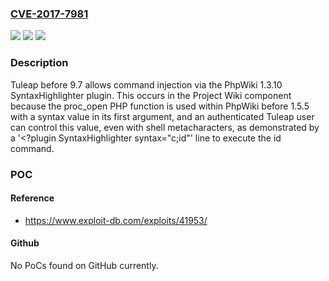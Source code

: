 ### [CVE-2017-7981](https://cve.mitre.org/cgi-bin/cvename.cgi?name=CVE-2017-7981)
![](https://img.shields.io/static/v1?label=Product&message=n%2Fa&color=blue)
![](https://img.shields.io/static/v1?label=Version&message=n%2Fa&color=blue)
![](https://img.shields.io/static/v1?label=Vulnerability&message=n%2Fa&color=brighgreen)

### Description

Tuleap before 9.7 allows command injection via the PhpWiki 1.3.10 SyntaxHighlighter plugin. This occurs in the Project Wiki component because the proc_open PHP function is used within PhpWiki before 1.5.5 with a syntax value in its first argument, and an authenticated Tuleap user can control this value, even with shell metacharacters, as demonstrated by a '<?plugin SyntaxHighlighter syntax="c;id"' line to execute the id command.

### POC

#### Reference
- https://www.exploit-db.com/exploits/41953/

#### Github
No PoCs found on GitHub currently.

